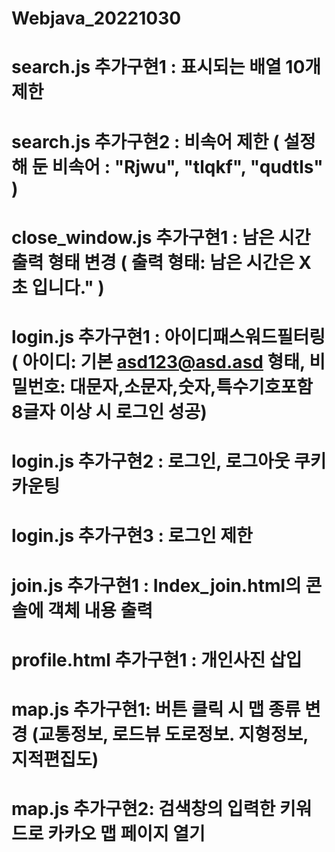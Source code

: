 # Webjava_20221030

# search.js 추가구현1 : 표시되는 배열 10개 제한
# search.js 추가구현2 : 비속어 제한 ( 설정해 둔 비속어 : "Rjwu", "tlqkf", "qudtls" )

# close_window.js 추가구현1 : 남은 시간 출력 형태 변경 ( 출력 형태: 남은 시간은 X초 입니다." )

# login.js 추가구현1 : 아이디패스워드필터링 ( 아이디: 기본 asd123@asd.asd 형태, 비밀번호: 대문자,소문자,숫자,특수기호포함 8글자 이상 시 로그인 성공)
# login.js 추가구현2 : 로그인, 로그아웃 쿠키 카운팅
# login.js 추가구현3 : 로그인 제한

# join.js 추가구현1 : Index_join.html의 콘솔에 객체 내용 출력

# profile.html 추가구현1 : 개인사진 삽입

# map.js 추가구현1: 버튼 클릭 시 맵 종류 변경 (교통정보, 로드뷰 도로정보. 지형정보, 지적편집도)
# map.js 추가구현2: 검색창의 입력한 키워드로 카카오 맵 페이지 열기